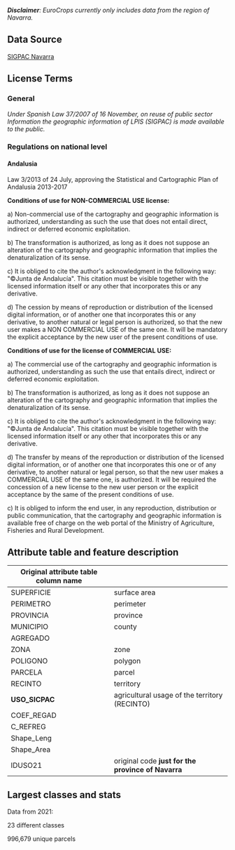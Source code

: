 _**Disclaimer**: EuroCrops currently only includes data from the region of Navarra._
## Data Source
[SIGPAC Navarra](https://sigpac.navarra.es/)
## License Terms
### General
_Under Spanish Law 37/2007 of 16 November, on reuse of public sector Information the geographic information of LPIS (SIGPAC) is made available to the public._

### Regulations on national level
#### Andalusia
Law 3/2013 of 24 July, approving the Statistical and Cartographic Plan of Andalusia 2013-2017

**Conditions of use for NON-COMMERCIAL USE license:**

a) Non-commercial use of the cartography and geographic information is authorized, understanding as such the use that does not entail direct, indirect or deferred economic exploitation.

b) The transformation is authorized, as long as it does not suppose an alteration of the cartography and geographic information that implies the denaturalization of its sense.

c) It is obliged to cite the author's acknowledgment in the following way: "©Junta de Andalucía". This citation must be visible together with the licensed information itself or any other that incorporates this or any derivative.

d) The cession by means of reproduction or distribution of the licensed digital information, or of another one that incorporates this or any derivative, to another natural or legal person is authorized, so that the new user makes a NON COMMERCIAL USE of the same one. It will be mandatory the explicit acceptance by the new user of the present conditions of use.

**Conditions of use for the license of COMMERCIAL USE:**

a) The commercial use of the cartography and geographic information is authorized, understanding as such the use that entails direct, indirect or deferred economic exploitation.

b) The transformation is authorized, as long as it does not suppose an alteration of the cartography and geographic information that implies the denaturalization of its sense.

c) It is obliged to cite the author's acknowledgment in the following way: "©Junta de Andalucía". This citation must be visible together with the licensed information itself or any other that incorporates this or any derivative.

d) The transfer by means of the reproduction or distribution of the licensed digital information, or of another one that incorporates this one or of any derivative, to another natural or legal person, so that the new user makes a COMMERCIAL USE of the same one, is authorized. It will be required the concession of a new license to the new user person or the explicit acceptance by the same of the present conditions of use.

c) It is obliged to inform the end user, in any reproduction, distribution or public communication, that the cartography and geographic information is available free of charge on the web portal of the Ministry of Agriculture, Fisheries and Rural Development.

## Attribute table and feature description
| Original attribute table column name |                                       |
| ------------------------------------ |---------------------------------------|
| SUPERFICIE                           | surface area                          |
| PERIMETRO                            | perimeter                             |
| PROVINCIA                            | province                              |
| MUNICIPIO                            | county                                |
| AGREGADO                             |                                       |
| ZONA                                 | zone                                  |
| POLIGONO                             | polygon                               |
| PARCELA                              | parcel                                |
| RECINTO                              | territory                             |
| **USO_SICPAC**                       | agricultural usage of the territory (RECINTO)|
| COEF_REGAD                           |                                       |
| C_REFREG                             |                                       |
| Shape_Leng                           |                                       |
| Shape_Area                           |                                       |
| IDUSO21                              | original code **just for the province of Navarra**|


## Largest classes and stats
Data from 2021:

23 different classes

996,679 unique parcels
